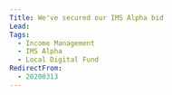```yaml
---
Title: We've secured our IMS Alpha bid
Lead: 
Tags: 
  - Income Management
  - IMS Alpha
  - Local Digital Fund
RedirectFrom:
  - 20200313
---
```

